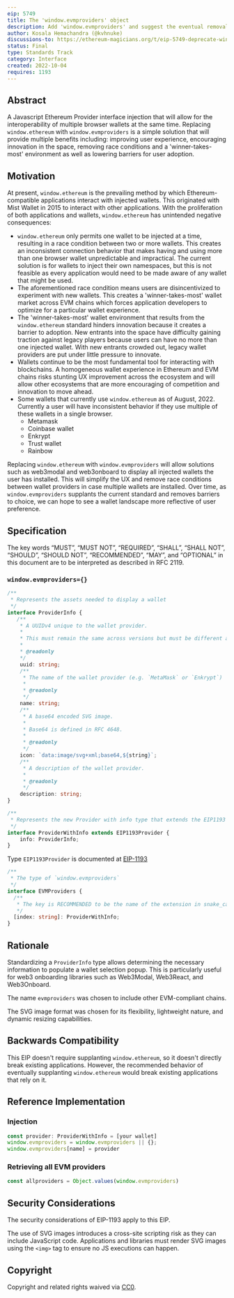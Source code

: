 ```yaml
---
eip: 5749
title: The 'window.evmproviders' object
description: Add 'window.evmproviders' and suggest the eventual removal of 'window.ethereum'
author: Kosala Hemachandra (@kvhnuke)
discussions-to: https://ethereum-magicians.org/t/eip-5749-deprecate-window-ethereum/11195
status: Final
type: Standards Track
category: Interface
created: 2022-10-04
requires: 1193
---
```



## Abstract

A Javascript Ethereum Provider interface injection that will allow for the interoperability of multiple browser wallets at the same time. Replacing `window.ethereum` with `window.evmproviders` is a simple solution that will provide multiple benefits including: improving user experience, encouraging innovation in the space, removing race conditions and a 'winner-takes-most' environment as well as lowering barriers for user adoption.

## Motivation

At present, `window.ethereum` is the prevailing method by which Ethereum-compatible applications interact with injected wallets. This originated with Mist Wallet in 2015 to interact with other applications. With the proliferation of both applications and wallets, `window.ethereum` has unintended negative consequences:

- `window.ethereum` only permits one wallet to be injected at a time, resulting in a race condition between two or more wallets. This creates an inconsistent connection behavior that makes having and using more than one browser wallet unpredictable and impractical. The current solution is for wallets to inject their own namespaces, but this is not feasible as every application would need to be made aware of any wallet that might be used.
- The aforementioned race condition means users are disincentivized to experiment with new wallets. This creates a 'winner-takes-most' wallet market across EVM chains which forces application developers to optimize for a particular wallet experience.
- The 'winner-takes-most' wallet environment that results from the `window.ethereum` standard hinders innovation because it creates a barrier to adoption. New entrants into the space have difficulty gaining traction against legacy players because users can have no more than one injected wallet. With new entrants crowded out, legacy wallet providers are put under little pressure to innovate.
- Wallets continue to be the most fundamental tool for interacting with blockchains. A homogeneous wallet experience in Ethereum and EVM chains risks stunting UX improvement across the ecosystem and will allow other ecosystems that are more encouraging of competition and innovation to move ahead.
- Some wallets that currently use `window.ethereum` as of August, 2022. Currently a user will have inconsistent behavior if they use multiple of these wallets in a single browser.
	- Metamask
	- Coinbase wallet
	- Enkrypt
	- Trust wallet
	- Rainbow
  

Replacing `window.ethereum` with `window.evmproviders` will allow solutions such as web3modal and web3onboard to display all injected wallets the user has installed. This will simplify the UX and remove race conditions between wallet providers in case multiple wallets are installed. Over time, as `window.evmproviders` supplants the current standard and removes barriers to choice, we can hope to see a wallet landscape more reflective of user preference.

## Specification

The key words “MUST”, “MUST NOT”, “REQUIRED”, “SHALL”, “SHALL NOT”, “SHOULD”, “SHOULD NOT”, “RECOMMENDED”, “MAY”, and “OPTIONAL” in this document are to be interpreted as described in RFC 2119.

### `window.evmproviders={}`

```typescript
/**
 * Represents the assets needed to display a wallet
 */
interface ProviderInfo {
   /**
    * A UUIDv4 unique to the wallet provider.
    *
    * This must remain the same across versions but must be different across channels. For example, MetaMask, Trust wallet and Enkrypt should each have different UUIDs, but MetaMask 10.22.2 and MetaMask 9.8.1 should have the same UUID.
    *
    * @readonly
    */
    uuid: string;
    /**
     * The name of the wallet provider (e.g. `MetaMask` or `Enkrypt`)
     *
     * @readonly
     */
    name: string;
    /**
     * A base64 encoded SVG image.
     *
     * Base64 is defined in RFC 4648.
     *
     * @readonly
     */
    icon: `data:image/svg+xml;base64,${string}`;
    /**
     * A description of the wallet provider.
     *
     * @readonly
     */
    description: string;
}
```

```typescript
/**
 * Represents the new Provider with info type that extends the EIP1193 provider
 */
interface ProviderWithInfo extends EIP1193Provider {
  	info: ProviderInfo;
}
```

Type `EIP1193Provider` is documented at [EIP-1193](./eip-1193.md)

```typescript
/**
 * The type of `window.evmproviders`
 */
interface EVMProviders {
  /**
   * The key is RECOMMENDED to be the name of the extension in snake_case. It MUST contain only lowercase letters, numbers, and underscores.
   */
  [index: string]: ProviderWithInfo;
}
```

## Rationale

Standardizing a `ProviderInfo` type allows determining the necessary information to populate a wallet selection popup. This is particularly useful for web3 onboarding libraries such as Web3Modal, Web3React, and Web3Onboard.

The name `evmproviders` was chosen to include other EVM-compliant chains.

The SVG image format was chosen for its flexibility, lightweight nature, and dynamic resizing capabilities.

## Backwards Compatibility

This EIP doesn't require supplanting `window.ethereum`, so it doesn't directly break existing applications. However, the recommended behavior of eventually supplanting `window.ethereum` would break existing applications that rely on it.

## Reference Implementation

### Injection

```typescript
const provider: ProviderWithInfo = [your wallet]
window.evmproviders = window.evmproviders || {};
window.evmproviders[name] = provider
```

### Retrieving all EVM providers

```typescript
const allproviders = Object.values(window.evmproviders)
```

## Security Considerations

The security considerations of EIP-1193 apply to this EIP.

The use of SVG images introduces a cross-site scripting risk as they can include JavaScript code. Applications and libraries must render SVG images using the `<img>` tag to ensure no JS executions can happen.

## Copyright

Copyright and related rights waived via [CC0](../LICENSE.md).
